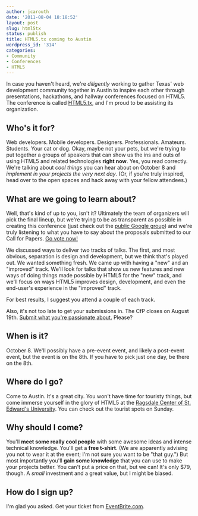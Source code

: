 ```yaml
---
author: jcarouth
date: '2011-08-04 18:18:52'
layout: post
slug: html5tx
status: publish
title: HTML5.tx coming to Austin
wordpress_id: '314'
categories:
- Community
- Conferences
- HTML5
---
```


In case you haven't heard, we're _diligently_ working to gather Texas' web
development community together in Austin to inspire each other through
presentations, hackathons, and hallway conferences focused on HTML5. The
conference is called [HTML5.tx](http://html5tx.com), and I'm proud to be
assisting its organization.

## Who's it for?

Web developers. Mobile developers. Designers. Professionals. Amateurs.
Students. Your cat or dog. Okay, maybe not your pets, but we're trying to put
together a groups of speakers that can show us the ins and outs of using HTML5
and related technologies **right now**. Yes, you read correctly. We're talking
about _cool things_ you can hear about on October 8 and _implement in your
projects the very next day_. (Or, if you're truly inspired, head over to the
open spaces and hack away with your fellow attendees.)

## What are we going to learn about?

Well, that's kind of up to you, isn't it? Ultimately the team of organizers
will pick the final lineup, but we're trying to be as transparent as possible
in creating this conference (just check out the [public Google
group](http://groups.google.com/group/html5tx)) and we're truly listening to
what you have to say about the proposals submitted to our Call for Papers. [Go
vote now!](http://html5tx.uservoice.com)

We discussed ways to deliver two tracks of talks. The first, and most obvious,
separation is design and development, but we think that's played out. We
wanted something fresh. We came up with having a "new" and an "improved"
track. We'll look for talks that show us new features and new ways of doing
things made possible by HTML5 for the "new" track, and we'll focus on ways
HTML5 improves design, development, and even the end-user's experience in the
"improved" track.

For best results, I suggest you attend a couple of each track.

Also, it's not too late to get your submissions in. The CfP closes on August
19th. [Submit what you're passionate about.](http://bit.ly/SpeakAtHTML5tx)
Please?

## When is it?

October 8. We'll possibly have a pre-event event, and likely a post-event
event, but the event is on the 8th. If you have to pick just one day, be there
on the 8th.

## Where do I go?

Come to Austin. It's a great city. You won't have time for touristy things,
but come immerse yourself in the glory of HTML5 at the [Ragsdale Center of St.
Edward's University](http://think.stedwards.edu/ragsdalecenter/). You can
check out the tourist spots on Sunday.

## Why should I come?

You'll **meet some really cool people** with some awesome ideas and intense
technical knowledge. You'll get a **free t-shirt**. (We are apparently
advising you not to wear it at the event; I'm not sure you want to be "that
guy.") But most importantly you'll **gain some knowledge** that you can use to
make your projects better. You can't put a price on that, but we can! It's
only $79, though. A _small_ investment and a great value, but I might be
biased.

## How do I sign up?

I'm glad you asked. Get your ticket from
[EventBrite.com](http://html5tx.eventbrite.com/).

